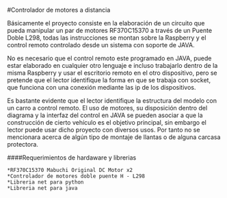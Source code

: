 #Controlador de motores a distancia

Básicamente el proyecto consiste en la elaboración de un circuito que pueda manipular un par de motores RF370C15370 a través de un Puente Doble L298, todas las instrucciones se montan sobre la Raspberry y el control remoto controlado desde un sistema con soporte de JAVA.

No es necesario que el control remoto este programado en JAVA, puede estar elaborado en cualquier otro lenguaje e incluso trabajarlo dentro de la misma Raspberry y usar el escritorio remoto en el otro dispositivo, pero se pretende que el lector identifique la forma en que se trabaja con socket, que funciona con una conexión mediante las ip de los dispositivos.  

Es bastante evidente que el lector identifique la estructura del modelo con un carro a control remoto. El uso de motores, su disposición dentro del diagrama y la interfaz del control en JAVA se pueden asociar a que la construcción de cierto vehı́culo es el objetivo principal, sin embargo el lector puede usar dicho proyecto con diversos usos. Por tanto no se mencionara acerca de algún tipo de montaje de llantas o de alguna carcasa protectora.

####Requerimientos de hardaware y librerias

	*RF370C15370 Mabuchi Original DC Motor x2
	*Controlador de motores doble puente H - L298
	*Libreria net para python
	*Libreria net para java